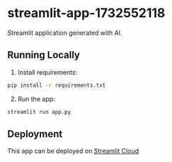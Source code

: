 # streamlit-app-1732552118

Streamlit application generated with AI.

## Running Locally

1. Install requirements:
```bash
pip install -r requirements.txt
```

2. Run the app:
```bash
streamlit run app.py
```

## Deployment
This app can be deployed on [Streamlit Cloud](https://share.streamlit.io)